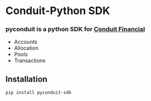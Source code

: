 # Conduit-Python SDK

### pyconduit is a python SDK  for <a href="https://www.conduit.financial/">Conduit Financial</a>



- Accounts
- Allocation
- Pools
- Transactions


## Installation 
```
pip install pyconduit-sdk
```

